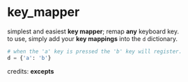 # key_mapper  
simplest and easiest **key mapper**; remap **any** keyboard key.  
to use, simply add your **key mappings** into the `d` dictionary.  
```py
# when the 'a' key is pressed the 'b' key will register.  
d = {'a': 'b'}
```   
credits: **excepts**
